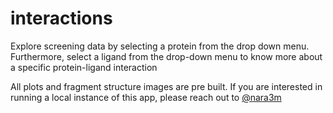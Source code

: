 # interactions
Explore screening data by selecting a protein from the drop down menu. Furthermore, select a ligand from the drop-down menu to know more about a specific protein-ligand interaction

All plots and fragment structure images are pre built. If you are interested in running a local instance of this app, please reach out to 
[@nara3m](https://github.com/nara3m)
